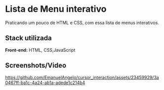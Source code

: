 # Lista de Menu interativo

Praticando um pouco de HTML e CSS, com essa lista de menus interativos.


## Stack utilizada

**Front-end:** HTML, CSS,JavaScript


## Screenshots/Video
https://github.com/EmanuelAngelo/cursor_interaction/assets/23459929/3a0467ff-ba1c-4a24-ab1a-adede1c214b4



